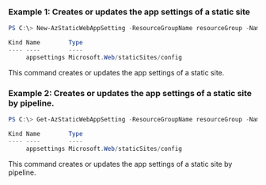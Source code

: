 ### Example 1: Creates or updates the app settings of a static site
```powershell
PS C:\> New-AzStaticWebAppSetting -ResourceGroupName resourceGroup -Name staticweb01 -Property @{'function01' = 'value01'; 'function02' = 'value02' }

Kind Name        Type
---- ----        ----
     appsettings Microsoft.Web/staticSites/config
```

This command creates or updates the app settings of a static site.

### Example 2: Creates or updates the app settings of a static site by pipeline.
```powershell
PS C:\> Get-AzStaticWebAppSetting -ResourceGroupName resourceGroup -Name staticweb01 | New-AzStaticWebAppSetting -Property @{'function01' = 'value01'; 'function02' = 'value02' }

Kind Name        Type
---- ----        ----
     appsettings Microsoft.Web/staticSites/config
```

This command creates or updates the app settings of a static site by pipeline. 

